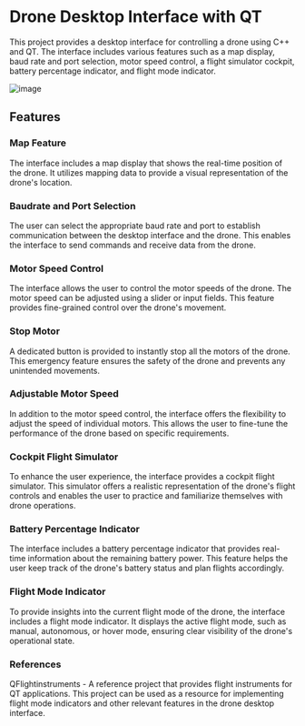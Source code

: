 # Drone Desktop Interface with QT
This project provides a desktop interface for controlling a drone using C++ and QT. The interface includes various features such as a map display, baud rate and port selection, motor speed control, a flight simulator cockpit, battery percentage indicator, and flight mode indicator.

![image](https://github.com/segri544/QT/assets/111482228/6eb6e630-2283-45b3-931e-9e436e4ea398)


## Features
### Map Feature
The interface includes a map display that shows the real-time position of the drone. It utilizes mapping data to provide a visual representation of the drone's location.

### Baudrate and Port Selection
The user can select the appropriate baud rate and port to establish communication between the desktop interface and the drone. This enables the interface to send commands and receive data from the drone.

### Motor Speed Control
The interface allows the user to control the motor speeds of the drone. The motor speed can be adjusted using a slider or input fields. This feature provides fine-grained control over the drone's movement.

### Stop Motor
A dedicated button is provided to instantly stop all the motors of the drone. This emergency feature ensures the safety of the drone and prevents any unintended movements.

### Adjustable Motor Speed
In addition to the motor speed control, the interface offers the flexibility to adjust the speed of individual motors. This allows the user to fine-tune the performance of the drone based on specific requirements.

### Cockpit Flight Simulator
To enhance the user experience, the interface provides a cockpit flight simulator. This simulator offers a realistic representation of the drone's flight controls and enables the user to practice and familiarize themselves with drone operations.

### Battery Percentage Indicator
The interface includes a battery percentage indicator that provides real-time information about the remaining battery power. This feature helps the user keep track of the drone's battery status and plan flights accordingly.

### Flight Mode Indicator
To provide insights into the current flight mode of the drone, the interface includes a flight mode indicator. It displays the active flight mode, such as manual, autonomous, or hover mode, ensuring clear visibility of the drone's operational state.

### References
QFlightinstruments - A reference project that provides flight instruments for QT applications. This project can be used as a resource for implementing flight mode indicators and other relevant features in the drone desktop interface.
